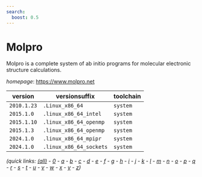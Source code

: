 ```yaml
---
search:
  boost: 0.5
---
```

# Molpro

Molpro is a complete system of ab initio programs for molecular electronic structure calculations.

*homepage*: <https://www.molpro.net>

version | versionsuffix | toolchain
--------|---------------|----------
``2010.1.23`` | ``.Linux_x86_64`` | ``system``
``2015.1.0`` | ``.linux_x86_64_intel`` | ``system``
``2015.1.10`` | ``.linux_x86_64_openmp`` | ``system``
``2015.1.3`` | ``.linux_x86_64_openmp`` | ``system``
``2024.1.0`` | ``.linux_x86_64_mpipr`` | ``system``
``2024.1.0`` | ``.linux_x86_64_sockets`` | ``system``


*(quick links: [(all)](../index.md) - [0](../0/index.md) - [a](../a/index.md) - [b](../b/index.md) - [c](../c/index.md) - [d](../d/index.md) - [e](../e/index.md) - [f](../f/index.md) - [g](../g/index.md) - [h](../h/index.md) - [i](../i/index.md) - [j](../j/index.md) - [k](../k/index.md) - [l](../l/index.md) - [m](../m/index.md) - [n](../n/index.md) - [o](../o/index.md) - [p](../p/index.md) - [q](../q/index.md) - [r](../r/index.md) - [s](../s/index.md) - [t](../t/index.md) - [u](../u/index.md) - [v](../v/index.md) - [w](../w/index.md) - [x](../x/index.md) - [y](../y/index.md) - [z](../z/index.md))*

